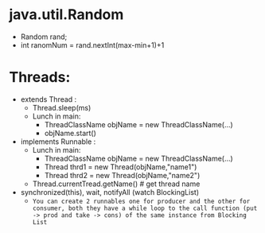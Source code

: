 # java.util.Random
-  Random rand;
-  int ranomNum = rand.nextInt(max-min+1)+1 
# Threads:
- extends Thread :
    - Thread.sleep(ms)
    - Lunch in main:
        - ThreadClassName objName = new ThreadClassName(...)
        - objName.start()
- implements Runnable : 
    - Lunch in main:
        - ThreadClassName objName = new ThreadClassName(...)
        - Thread thrd1 = new Thread(objName,"name1")
        - Thread thrd2 = new Thread(objName,"name2")
    - Thread.currentTread.getName() # get thread name
- synchronized(this), wait, notifyAll (watch BlockingList) 
    - `You can create 2 runnables one for producer and the other for consumer, both they have a while loop to the call function (put -> prod and take -> cons) of the same instance from Blocking List `
